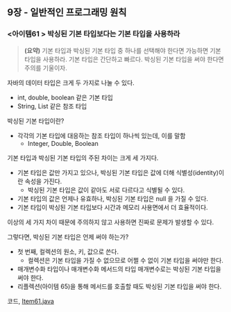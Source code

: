 ## 9장 - 일반적인 프로그래밍 원칙

### <아이템61 > 박싱된 기본 타입보다는 기본 타입을 사용하라

> **(요약)** 기본 타입과 박싱된 기본 타입 중 하나를 선택해야 한다면 가능하면 기본 타입을 사용하라. 기본 타입은 간단하고 빠르다. 박싱된 기본 타입을 써야 한다면 주의를 기울이자.

자바의 데이터 타입은 크게 두 가지로 나눌 수 있다.

- int, double, boolean 같은 기본 타입
- String, List 같은 참조 타입

박싱된 기본 타입이란?

- 각각의 기본 타입에 대응하는 참조 타입이 하나씩 있는데, 이를 말함
  - Integer, Double, Boolean

기본 타입과 박싱된 기본 타입의 주된 차이는 크게 세 가지다.

- 기본 타입은 값만 가지고 있으나, 박싱된 기본 타입은 값에 더해 식별성(identity)이란 속성을 가진다.
  - 박싱된 기본 타입은 값이 같아도 서로 다르다고 식별될 수 있다.
- 기본 타입의 값은 언제나 유효하나, 박싱된 기본 타입은 null 을 가질 수 있다.
- 기본 타입이 박싱된 기본 타입보다 시간과 메모리 사용면에서 더 효율적이다.

이상의 세 가지 차이 때문에 주의하지 않고 사용하면 진짜로 문제가 발생할 수 있다.

그렇다면, 박싱된 기본 타입은 언제 써야 하는가?

- 첫 번째, 컬렉션의 원소, 키, 값으로 쓴다.
  - 컬렉션은 기본 타입을 가질 수 없으므로 어쩔 수 없이 기본 타입을 써야만 한다.
- 매개변수화 타입이나 매개변수화 메서드의 타입 매개변수로는 박싱된 기본 타입을 써야 한다.
- 리플렉션(아이템 65)을 통해 메서드를 호출할 때도 박싱된 기본 타입을 써야 한다.

코드, [Item61.java](https://github.com/ziippy/EffectiveJava/blob/master/src/chapter9/item61/Item61.java)
